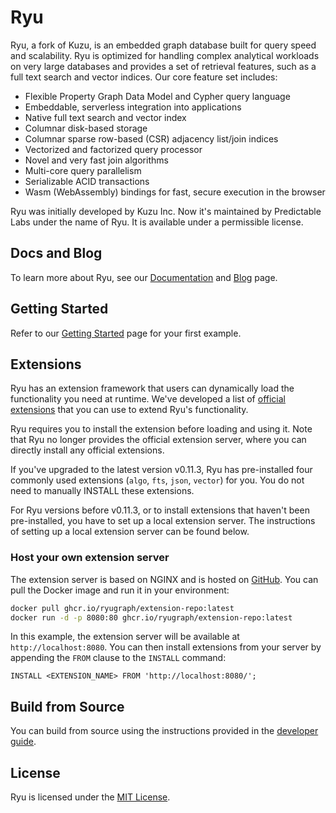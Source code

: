 # Ryu
Ryu, a fork of Kuzu, is an embedded graph database built for query speed and scalability. Ryu is optimized for handling complex analytical workloads 
on very large databases and provides a set of retrieval features, such as a full text search and vector indices. Our core feature set includes:

- Flexible Property Graph Data Model and Cypher query language
- Embeddable, serverless integration into applications
- Native full text search and vector index
- Columnar disk-based storage
- Columnar sparse row-based (CSR) adjacency list/join indices
- Vectorized and factorized query processor
- Novel and very fast join algorithms
- Multi-core query parallelism
- Serializable ACID transactions
- Wasm (WebAssembly) bindings for fast, secure execution in the browser

Ryu was initially developed by Kuzu Inc. Now it's maintained by Predictable Labs under the name of Ryu. It is available under a permissible license.

## Docs and Blog

To learn more about Ryu, see our [Documentation](https://ryugraph.io/docs) and [Blog](https://ryugraph.io/blog) page.

## Getting Started

Refer to our [Getting Started](https://ryugraph.io/docs/get-started/) page for your first example.

## Extensions
Ryu has an extension framework that users can dynamically load the functionality you need at runtime.
We've developed a list of [official extensions](https://ryugraph.io/docs/extensions/#available-extensions) that you can use to extend Ryu's functionality.

Ryu requires you to install the extension before loading and using it.
Note that Ryu no longer provides the official extension server, where you can directly install any official extensions.

If you've upgraded to the latest version v0.11.3, Ryu has pre-installed four commonly used extensions (`algo`, `fts`, `json`, `vector`) for you.
You do not need to manually INSTALL these extensions.

For Ryu versions before v0.11.3, or to install extensions that haven't been pre-installed, you have to set up a local extension server.
The instructions of setting up a local extension server can be found below.

### Host your own extension server

The extension server is based on NGINX and is hosted on [GitHub](https://ghcr.io/ryugraph/extension-repo). You can pull the Docker image and run it in your environment:

```bash
docker pull ghcr.io/ryugraph/extension-repo:latest
docker run -d -p 8080:80 ghcr.io/ryugraph/extension-repo:latest
```

In this example, the extension server will be available at `http://localhost:8080`. You can then install extensions from your server by appending the `FROM` clause to the `INSTALL` command:

```cypher
INSTALL <EXTENSION_NAME> FROM 'http://localhost:8080/';
```

## Build from Source

You can build from source using the instructions provided in the [developer guide](https://ryugraph.io/docs/developer-guide).

## License
Ryu is licensed under the [MIT License](LICENSE).
